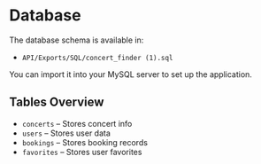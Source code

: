 # Database

The database schema is available in:

- `API/Exports/SQL/concert_finder (1).sql`

You can import it into your MySQL server to set up the application.

## Tables Overview

- `concerts` – Stores concert info
- `users` – Stores user data
- `bookings` – Stores booking records
- `favorites` – Stores user favorites
